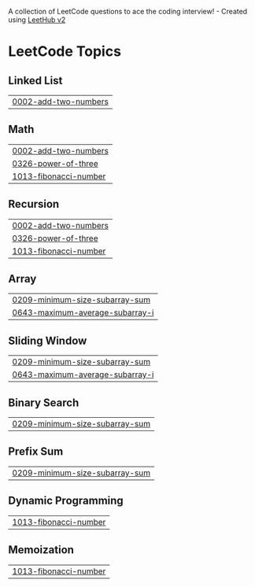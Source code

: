 A collection of LeetCode questions to ace the coding interview! - Created using [LeetHub v2](https://github.com/arunbhardwaj/LeetHub-2.0)
<!---LeetCode Topics Start-->
# LeetCode Topics
## Linked List
|  |
| ------- |
| [0002-add-two-numbers](https://github.com/SriDhanush-Techie/Leetcode-problems/tree/master/0002-add-two-numbers) |
## Math
|  |
| ------- |
| [0002-add-two-numbers](https://github.com/SriDhanush-Techie/Leetcode-problems/tree/master/0002-add-two-numbers) |
| [0326-power-of-three](https://github.com/SriDhanush-Techie/Leetcode-problems/tree/master/0326-power-of-three) |
| [1013-fibonacci-number](https://github.com/SriDhanush-Techie/Leetcode-problems/tree/master/1013-fibonacci-number) |
## Recursion
|  |
| ------- |
| [0002-add-two-numbers](https://github.com/SriDhanush-Techie/Leetcode-problems/tree/master/0002-add-two-numbers) |
| [0326-power-of-three](https://github.com/SriDhanush-Techie/Leetcode-problems/tree/master/0326-power-of-three) |
| [1013-fibonacci-number](https://github.com/SriDhanush-Techie/Leetcode-problems/tree/master/1013-fibonacci-number) |
## Array
|  |
| ------- |
| [0209-minimum-size-subarray-sum](https://github.com/SriDhanush-Techie/Leetcode-problems/tree/master/0209-minimum-size-subarray-sum) |
| [0643-maximum-average-subarray-i](https://github.com/SriDhanush-Techie/Leetcode-problems/tree/master/0643-maximum-average-subarray-i) |
## Sliding Window
|  |
| ------- |
| [0209-minimum-size-subarray-sum](https://github.com/SriDhanush-Techie/Leetcode-problems/tree/master/0209-minimum-size-subarray-sum) |
| [0643-maximum-average-subarray-i](https://github.com/SriDhanush-Techie/Leetcode-problems/tree/master/0643-maximum-average-subarray-i) |
## Binary Search
|  |
| ------- |
| [0209-minimum-size-subarray-sum](https://github.com/SriDhanush-Techie/Leetcode-problems/tree/master/0209-minimum-size-subarray-sum) |
## Prefix Sum
|  |
| ------- |
| [0209-minimum-size-subarray-sum](https://github.com/SriDhanush-Techie/Leetcode-problems/tree/master/0209-minimum-size-subarray-sum) |
## Dynamic Programming
|  |
| ------- |
| [1013-fibonacci-number](https://github.com/SriDhanush-Techie/Leetcode-problems/tree/master/1013-fibonacci-number) |
## Memoization
|  |
| ------- |
| [1013-fibonacci-number](https://github.com/SriDhanush-Techie/Leetcode-problems/tree/master/1013-fibonacci-number) |
<!---LeetCode Topics End-->